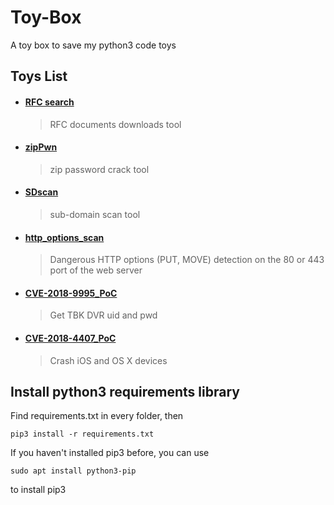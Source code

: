 # Toy-Box

A toy box to save my python3 code toys


## Toys List

- #### [RFC search](https://github.com/Aquilao/Toy-Box/tree/master/RFCsearch)  

	> RFC documents downloads tool

- #### [zipPwn](https://github.com/Aquilao/Toy-Box/tree/master/zipPwn)

	> zip password crack tool

- #### [SDscan](https://github.com/Aquilao/Toy-Box/tree/master/SDscan)  

	> sub-domain scan tool

- #### [http_options_scan](https://github.com/Aquilao/Toy-Box/tree/master/http_options_scan)  

	> Dangerous HTTP options (PUT, MOVE) detection on the 80 or 443 port of the web server

- #### [CVE-2018-9995_PoC](https://github.com/Aquilao/Toy-Box/tree/master/CVE-2018-9995_PoC)  

	> Get TBK DVR uid and pwd

- #### [CVE-2018-4407_PoC](https://github.com/Aquilao/Toy-Box/tree/master/CVE-2018-4407_PoC)  

	> Crash iOS and OS X devices


## Install python3 requirements library

Find requirements.txt in every folder, then

	pip3 install -r requirements.txt

If you haven't installed pip3 before, you can use

	sudo apt install python3-pip

to install pip3

